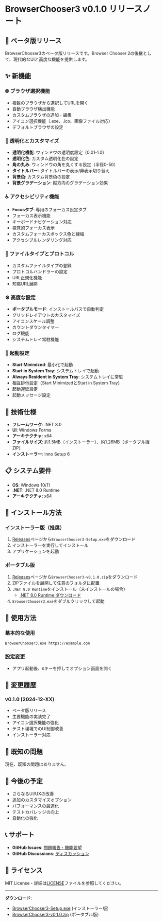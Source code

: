 # BrowserChooser3 v0.1.0 リリースノート

## 🎉 ベータ版リリース

BrowserChooser3のベータ版リリースです。Browser Chooser 2の後継として、現代的なUIと高度な機能を提供します。

## ✨ 新機能

### 🌐 ブラウザ選択機能
- 複数のブラウザから選択してURLを開く
- 自動ブラウザ検出機能
- カスタムブラウザの追加・編集
- アイコン選択機能（.exe、.ico、画像ファイル対応）
- デフォルトブラウザの設定

### 🎨 透明化とカスタマイズ
- **透明化機能**: ウィンドウの透明度設定（0.01-1.0）
- **透明化色**: カスタム透明化色の設定
- **角の丸み**: ウィンドウの角を丸くする設定（半径0-50）
- **タイトルバー**: タイトルバーの表示/非表示切り替え
- **背景色**: カスタム背景色の設定
- **背景グラデーション**: 縦方向のグラデーション効果

### ♿ アクセシビリティ機能
- **Focusタブ**: 専用のフォーカス設定タブ
- フォーカス表示機能
- キーボードナビゲーション対応
- 視覚的フォーカス表示
- カスタムフォーカスボックス色と線幅
- アクセシブルレンダリング対応

### 📁 ファイルタイプとプロトコル
- カスタムファイルタイプの登録
- プロトコルハンドラーの設定
- URL正規化機能
- 短縮URL展開

### ⚙️ 高度な設定
- **ポータブルモード**: インストールパスで自動判定
- グリッドレイアウトのカスタマイズ
- アイコンスケール調整
- カウントダウンタイマー
- ログ機能
- システムトレイ常駐機能

### 🚀 起動設定
- **Start Minimized**: 最小化で起動
- **Start in System Tray**: システムトレイで起動
- **Always Resident in System Tray**: システムトレイに常駐
- 相互排他設定（Start MinimizedとStart in System Tray）
- 起動遅延設定
- 起動メッセージ設定

## 🔧 技術仕様

- **フレームワーク**: .NET 8.0
- **UI**: Windows Forms
- **アーキテクチャ**: x64
- **ファイルサイズ**: 約1.5MB（インストーラー）、約1.26MB（ポータブル版ZIP）
- **インストーラー**: Inno Setup 6

## 📋 システム要件

- **OS**: Windows 10/11
- **.NET**: .NET 8.0 Runtime
- **アーキテクチャ**: x64

## 🚀 インストール方法

### インストーラー版（推奨）
1. [Releases](https://github.com/Yosuke-Sh/BrowserChooser3/releases)ページから`BrowserChooser3-Setup.exe`をダウンロード
2. インストーラーを実行してインストール
3. アプリケーションを起動

### ポータブル版
1. [Releases](https://github.com/Yosuke-Sh/BrowserChooser3/releases)ページから`BrowserChooser3-v0.1.0.zip`をダウンロード
2. ZIPファイルを展開して任意のフォルダに配置
3. `.NET 8.0 Runtime`をインストール（未インストールの場合）
   - [.NET 8.0 Runtime ダウンロード](https://dotnet.microsoft.com/download/dotnet/8.0)
4. `BrowserChooser3.exe`をダブルクリックして起動

## 🎯 使用方法

### 基本的な使用
```bash
BrowserChooser3.exe https://example.com
```

### 設定変更
- アプリ起動後、`O`キーを押してオプション画面を開く

## 📝 変更履歴

### v0.1.0 (2024-12-XX)
- ベータ版リリース
- 主要機能の実装完了
- アイコン選択機能の強化
- テスト環境でのUI制御改善
- インストーラー対応

## 🐛 既知の問題

現在、既知の問題はありません。

## 🔮 今後の予定

- さらなるUI/UXの改善
- 追加のカスタマイズオプション
- パフォーマンスの最適化
- テストカバレッジの向上
- 自動化の強化

## 📞 サポート

- **GitHub Issues**: [問題報告・機能要望](https://github.com/Yosuke-Sh/BrowserChooser3/issues)
- **GitHub Discussions**: [ディスカッション](https://github.com/Yosuke-Sh/BrowserChooser3/discussions)

## 📄 ライセンス

MIT License - 詳細は[LICENSE](https://github.com/Yosuke-Sh/BrowserChooser3/blob/main/LICENSE)ファイルを参照してください。

---

**ダウンロード**: 
- [BrowserChooser3-Setup.exe](https://github.com/Yosuke-Sh/BrowserChooser3/releases/download/v0.1.0/BrowserChooser3-Setup.exe) (インストーラー版)
- [BrowserChooser3-v0.1.0.zip](https://github.com/Yosuke-Sh/BrowserChooser3/releases/download/v0.1.0/BrowserChooser3-v0.1.0.zip) (ポータブル版)
